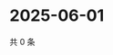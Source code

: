 # 2025-06-01

共 0 条

<!-- BEGIN ZHIHUQUESTIONS -->
<!-- 最后更新时间 Sun Jun 01 2025 02:14:12 GMT+0800 (China Standard Time) -->

<!-- END ZHIHUQUESTIONS -->
